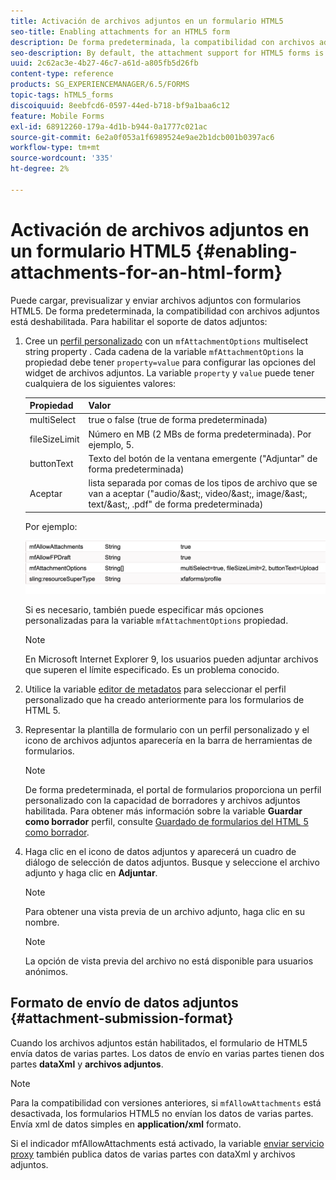 ```yaml
---
title: Activación de archivos adjuntos en un formulario HTML5
seo-title: Enabling attachments for an HTML5 form
description: De forma predeterminada, la compatibilidad con archivos adjuntos de los formularios HTML5 está deshabilitada.
seo-description: By default, the attachment support for HTML5 forms is disabled.
uuid: 2c62ac3e-4b27-46c7-a61d-a805fb5d26fb
content-type: reference
products: SG_EXPERIENCEMANAGER/6.5/FORMS
topic-tags: hTML5_forms
discoiquuid: 8eebfcd6-0597-44ed-b718-bf9a1baa6c12
feature: Mobile Forms
exl-id: 68912260-179a-4d1b-b944-0a1777c021ac
source-git-commit: 6e2a0f053a1f6989524e9ae2b1dcb001b0397ac6
workflow-type: tm+mt
source-wordcount: '335'
ht-degree: 2%

---
```


# Activación de archivos adjuntos en un formulario HTML5 {#enabling-attachments-for-an-html-form}

Puede cargar, previsualizar y enviar archivos adjuntos con formularios HTML5. De forma predeterminada, la compatibilidad con archivos adjuntos está deshabilitada. Para habilitar el soporte de datos adjuntos:

1. Cree un [perfil personalizado](/help/forms/using/custom-profile.md) con un `mfAttachmentOptions` multiselect string property . Cada cadena de la variable `mfAttachmentOptions` la propiedad debe tener `property=value` para configurar las opciones del widget de archivos adjuntos. La variable `property` y `value` puede tener cualquiera de los siguientes valores:

   | Propiedad | Valor |
   |--- |---|
   | multiSelect | true o false (true de forma predeterminada) |
   | fileSizeLimit | Número en MB (2 MBs de forma predeterminada). Por ejemplo, 5. |
   | buttonText | Texto del botón de la ventana emergente (&quot;Adjuntar&quot; de forma predeterminada) |
   | Aceptar | lista separada por comas de los tipos de archivo que se van a aceptar (&quot;audio/&amp;ast;, video/&amp;ast;, image/&amp;ast;, text/&amp;ast;, .pdf&quot; de forma predeterminada) |

   Por ejemplo:

   ![configurar opciones](assets/mfAttachmentOptions.png)

   Si es necesario, también puede especificar más opciones personalizadas para la variable `mfAttachmentOptions` propiedad.

   >[!NOTE]
   >
   >En Microsoft Internet Explorer 9, los usuarios pueden adjuntar archivos que superen el límite especificado. Es un problema conocido.

1. Utilice la variable [editor de metadatos](/help/forms/using/manage-form-metadata.md) para seleccionar el perfil personalizado que ha creado anteriormente para los formularios de HTML 5.
1. Representar la plantilla de formulario con un perfil personalizado y el icono de archivos adjuntos aparecería en la barra de herramientas de formularios.

   >[!NOTE]
   >
   >De forma predeterminada, el portal de formularios proporciona un perfil personalizado con la capacidad de borradores y archivos adjuntos habilitada. Para obtener más información sobre la variable **Guardar como borrador** perfil, consulte [Guardado de formularios del HTML 5 como borrador](/help/forms/using/saving-html5-form-draft.md).

1. Haga clic en el icono de datos adjuntos y aparecerá un cuadro de diálogo de selección de datos adjuntos. Busque y seleccione el archivo adjunto y haga clic en **Adjuntar**.

   >[!NOTE]
   >
   >Para obtener una vista previa de un archivo adjunto, haga clic en su nombre.

   >[!NOTE]
   >
   >La opción de vista previa del archivo no está disponible para usuarios anónimos.

## Formato de envío de datos adjuntos {#attachment-submission-format}

Cuando los archivos adjuntos están habilitados, el formulario de HTML5 envía datos de varias partes. Los datos de envío en varias partes tienen dos partes **dataXml** y **archivos adjuntos**.

>[!NOTE]
>
>Para la compatibilidad con versiones anteriores, si `mfAllowAttachments` está desactivada, los formularios HTML5 no envían los datos de varias partes. Envía xml de datos simples en **application/xml** formato.

Si el indicador mfAllowAttachments está activado, la variable [enviar servicio proxy](/help/forms/using/service-proxy.md) también publica datos de varias partes con dataXml y archivos adjuntos.
